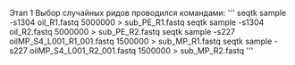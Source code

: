 Этап 1
Выбор случайных ридов проводился командами:
'''
seqtk sample -s1304 oil_R1.fastq 5000000 > sub_PE_R1.fastq
seqtk sample -s1304 oil_R2.fastq 5000000 > sub_PE_R2.fastq
seqtk sample -s227 oilMP_S4_L001_R1_001.fastq 1500000 > sub_MP_R1.fastq
seqtk sample -s227 oilMP_S4_L001_R2_001.fastq 1500000 > sub_MP_R2.fastq
'''
